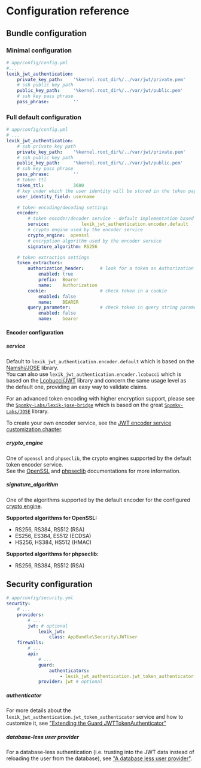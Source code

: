Configuration reference
=======================

Bundle configuration
---------------------

### Minimal configuration

``` yaml
# app/config/config.yml
#...
lexik_jwt_authentication:
    private_key_path:    '%kernel.root_dir%/../var/jwt/private.pem'
    # ssh public key path
    public_key_path:     '%kernel.root_dir%/../var/jwt/public.pem'
    # ssh key pass phrase
    pass_phrase:         ''
```

### Full default configuration

``` yaml
# app/config/config.yml
# ...
lexik_jwt_authentication:
    # ssh private key path
    private_key_path:    '%kernel.root_dir%/../var/jwt/private.pem'
    # ssh public key path
    public_key_path:     '%kernel.root_dir%/../var/jwt/public.pem'
    # ssh key pass phrase
    pass_phrase:         ''
    # token ttl
    token_ttl:           3600
    # key under which the user identity will be stored in the token payload
    user_identity_field: username

    # token encoding/decoding settings
    encoder:
        # token encoder/decoder service - default implementation based on the namshi/jose library
        service:            lexik_jwt_authentication.encoder.default
        # crypto engine used by the encoder service
        crypto_engine:  openssl
        # encryption algorithm used by the encoder service
        signature_algorithm: RS256

    # token extraction settings
    token_extractors:
        authorization_header:      # look for a token as Authorization Header
            enabled: true
            prefix:  Bearer
            name:    Authorization
        cookie:                    # check token in a cookie
            enabled: false
            name:    BEARER
        query_parameter:           # check token in query string parameter
            enabled: false
            name:    bearer
```

#### Encoder configuration

##### service

Default to `lexik_jwt_authentication.encoder.default` which is based on the [Namshi/JOSE](https://github.com/namshi/jose) library.  
You can also use `lexik_jwt_authentication.encoder.lcobucci` which is based on the [Lcobucci/JWT](https://github.com/lcobucci/jwt) library and concern the same usage level as the default one, providing an easy way to validate claims.

For an advanced token encoding with higher encryption support, please see the [`Spomky-Labs/lexik-jose-bridge`](https://github.com/Spomky-Labs/lexik-jose-bridge) which is based on the great [`Spomky-Labs/JOSE`](https://github.com/Spomky-Labs/JOSE) library.

To create your own encoder service, see the [JWT encoder service customization chapter](5-encoder-service.md).

##### crypto_engine

One of `openssl` and `phpseclib`, the crypto engines supported by the default token encoder service.  
See the [OpenSSL](https://github.com/openssl/openssl) and [phpseclib](https://github.com/phpseclib/phpseclib) documentations for more information.

##### signature_algorithm

One of the algorithms supported by the default encoder for the configured [crypto engine](#crypto_engine).

__Supported algorithms for OpenSSL:__
- RS256, RS384, RS512 (RSA)
- ES256, ES384, ES512 (ECDSA)
- HS256, HS384, HS512 (HMAC)

__Supported algorithms for phpseclib:__
- RS256, RS384, RS512 (RSA)

Security configuration
-----------------------

```yaml
# app/config/security.yml
security:
    # ...
    providers:
        # ...
        jwt: # optional
            lexik_jwt:
                class: AppBundle\Security\JWTUser
    firewalls:
        # ...
        api:
            # ...
            guard:
                authenticators: 
                    - lexik_jwt_authentication.jwt_token_authenticator
            provider: jwt # optional
```

##### authenticator

For more details about the `lexik_jwt_authentication.jwt_token_authenticator` service and how to customize it, see ["Extending the Guard JWTTokenAuthenticator"](6-extending-jwt-authenticator.md)

##### database-less user provider

For a database-less authentication (i.e. trusting into the JWT data instead of reloading the user from the database), see ["A database less user provider"](8-jwt-user-provider).
